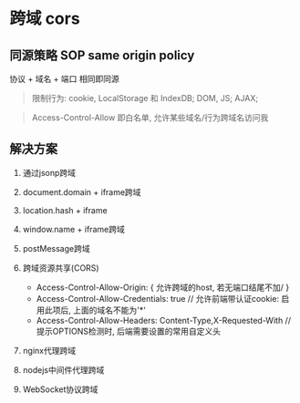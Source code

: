 # 跨域 cors

## 同源策略 SOP same origin policy

协议 + 域名 + 端口 相同即同源

> 限制行为: cookie, LocalStorage 和 IndexDB; DOM, JS; AJAX;

> Access-Control-Allow 即白名单, 允许某些域名/行为跨域名访问我

## 解决方案

1. 通过jsonp跨域
2. document.domain + iframe跨域
3. location.hash + iframe
4. window.name + iframe跨域
5. postMessage跨域
6. 跨域资源共享(CORS)

    - Access-Control-Allow-Origin: { 允许跨域的host, 若无端口结尾不加/ }
    - Access-Control-Allow-Credentials: true // 允许前端带认证cookie: 启用此项后, 上面的域名不能为'*'
    - Access-Control-Allow-Headers: Content-Type,X-Requested-With // 提示OPTIONS检测时, 后端需要设置的常用自定义头

7. nginx代理跨域
8. nodejs中间件代理跨域
9. WebSocket协议跨域
